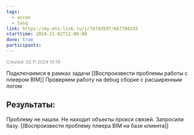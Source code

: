 ```yaml
---
tags:
  - ascon
  - tasq
link: https://my.mts-link.ru/j/74743597/667704335
starttime: 2024-11-02T11:00:00
done: true
participants:
---
```

<span style="font-size:12px; color:#888888;">Created: 02.11.2024 10:19</span>

Подключаемся в рамках задачи
[[Воспроизвести проблемы работы с  плеером BIM]]
Проверяем работу на debug сборке с расширенным логом

## Результаты:

Проблему не нашли. Не находит объекты прокси связей. Запросили базу.
[[Воспроизвести проблему плеера BIM на базе клиента]]